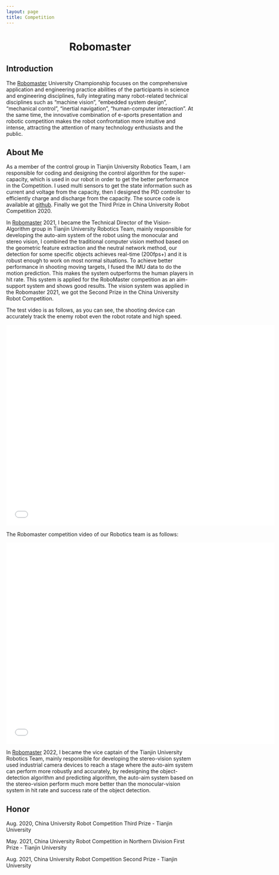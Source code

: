 ```yaml
---
layout: page
title: Competition
---
```

# <center> Robomaster
## Introduction

The [Robomaster](https://www.robomaster.com/en-US) University Championship focuses on the comprehensive application and engineering practice abilities of the participants in science and engineering disciplines, fully integrating many robot-related technical disciplines such as “machine vision”, “embedded system design”, “mechanical control”, “inertial navigation”, “human-computer interaction”. At the same time, the innovative combination of e-sports presentation and robotic competition makes the robot confrontation more intuitive and intense, attracting the attention of many technology enthusiasts and the public.

## About Me

As a member of the control group in Tianjin University Robotics Team, I am responsible for coding and designing the control algorithm for the super-capacity, which is used in our robot in order to get the better performance in the Competition. I used multi sensors to get the state information such as current and voltage from the capacity, then I designed the PID controller to efficiently charge and discharge from the capacity. The source code is available at  [github](https://github.com/LeonGoretzkatju/SuperCapacity_embedded_code). Finally we got the Third Prize in China University Robot Competition 2020.

In [Robomaster](https://www.robomaster.com/en-US) 2021, I became the Technical Director of the Vision-Algorithm group in Tianjin University Robotics Team, mainly responsible for developing the auto-aim system of the robot using the monocular and stereo vision, I combined the traditional computer vision method based on the geometric feature extraction and the neutral network method, our detection for some specific objects achieves real-time (200fps+) and it is robust enough to work on most normal situations. To achieve better performance in shooting moving targets, I fused the IMU data to do the motion prediction. This makes the system outperforms the human players in hit rate. This system is applied for the RoboMaster competition as an aim-support system and shows good results. The vision system was applied in the Robomaster 2021, we got the Second Prize in the China University Robot Competition.

The test video is as follows, as you can see, the shooting device can accurately track the enemy robot even the robot rotate and high speed.

<iframe src="//player.bilibili.com/player.html?aid=889679381&bvid=BV1kP4y1x73P&cid=383936147&page=1" scrolling="no" width="720" height="540" border="0"  frameborder="no" framespacing="0" allowfullscreen="true"> </iframe>

The Robomaster competition video of our Robotics team is as follows:

<iframe src="//player.bilibili.com/player.html?aid=588538782&bvid=BV1UB4y1T7v2&cid=351619836&page=43" scrolling="no" width="720" height="540"border="0" frameborder="no" framespacing="0" allowfullscreen="true"> </iframe>

In [Robomaster](https://www.robomaster.com/en-US) 2022, I became the vice captain of the Tianjin University Robotics Team, mainly responsible for developing the stereo-vision system used industrial camera devices to reach a stage where the auto-aim system can perform more robustly and accurately, by redesigning the object-detection algorithm and predicting algorithm, the auto-aim system based on the stereo-vision perform much more better than the monocular-vision system in hit rate and success rate of the object detection. 

## Honor

Aug. 2020, China University Robot Competition Third Prize - Tianjin University

May. 2021, China University Robot Competition in Northern Division First Prize - Tianjin University

Aug. 2021, China University Robot Competition Second Prize - Tianjin University
